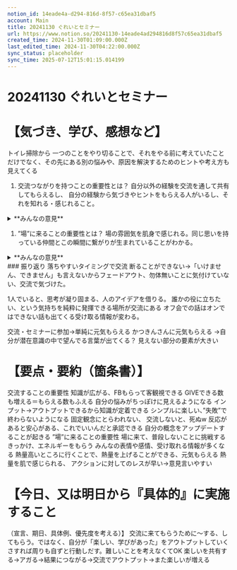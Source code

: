 ```yaml
---
notion_id: 14eade4a-d294-816d-8f57-c65ea31dbaf5
account: Main
title: 20241130 ぐれいとセミナー
url: https://www.notion.so/20241130-14eade4ad294816d8f57c65ea31dbaf5
created_time: 2024-11-30T01:09:00.000Z
last_edited_time: 2024-11-30T04:22:00.000Z
sync_status: placeholder
sync_time: 2025-07-12T15:01:15.014199
---
```

# 20241130 ぐれいとセミナー

# 【気づき、学び、感想など】
トイレ掃除から
一つのことをやり切ることで、それをやる前に考えていたことだけでなく、その先にある別の悩みや、原因を解決するためのヒントや考え方も見えてくる
1. 交流つながりを持つことの重要性とは？
  自分以外の経験を交流を通して共有してもらえるし、
自分の経験から気づきやヒントをもらえる人がいるし、それを知れる・感じれること。
  <details>
  <summary>**みんなの意見**</summary>
  </details>
  
1. ”場”に来ることの重要性とは？
  場の雰囲気を肌身で感じれる。同じ思いを持っている仲間とこの瞬間に繋がりが生まれていることがわかる。
  <details>
  <summary>**みんなの意見**</summary>
  </details>
  ### 振り返り
  落ちやすいタイミングで交流
  断ることができない→「いけません、できません」も言えないからフェードアウト、勿体無いことに気付けていない、交流で気づけた。
  
  1人でいると、思考が凝り固まる、人のアイデアを借りる。
誰かの役に立ちたい、という気持ちを純粋に発揮できる場所が交流にある
オフ会での話はオンではできない話も出てくる受け取る情報が変わる。
  
  交流・セミナーに参加→単純に元気もらえる
かつきんさんに元気もらえる
→自分が潜在意識の中で望んでる言葉が出てくる？
見えない部分の要素が大きい
# 【要点・要約（箇条書）】
交流することの重要性
  知識が広がる、FBもらって客観視できる
  GIVEできる数も増える＝もらえる数もふえる
  自分の悩みがちっぽけに見えるようになる
  インプット→アウトプットできるから知識が定着できる
  シンプルに楽しい、”失敗”で終わらないようになる
  固定観念にとらわれない、
  交流しないと、死ぬw
  反応があると安心がある、これでいいんだと承認できる
  自分の概念をアップデートすることが起きる
”場”に来ることの重要性
  場に来て、普段しないことに挑戦するきっかけ、エネルギーをもらう
  みんなの表情や感情、受け取れる情報が多くなる
  熱量高いところに行くことで、熱量を上げることができる、元気もらえる
  熱量を肌で感じられる、
  アクションに対してのレスが早い→意見言いやすい
# 【今日、又は明日から『具体的』に実施すること
（宣言、期日、具体例、優先度を考える）】
交流に来てもらうために〜する、してもらう。ではなく、自分が「楽しい、学びがあった」をアウトプットしていく
  さすれば周りも自ずと行動しだす。難しいことを考えなくてOK
  楽しいを共有する→アガる→結果につながる→交流でアウトプット→また楽しいが増える